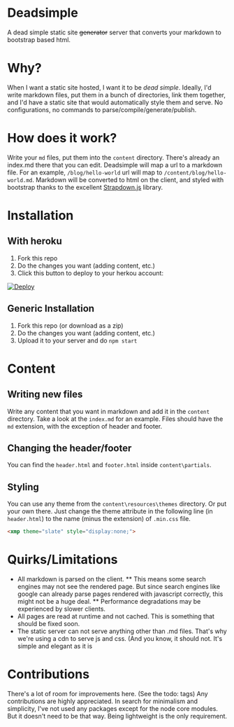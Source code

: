 # Deadsimple

A dead simple static site ~~generator~~ server that converts your markdown to bootstrap based html.

# Why?

When I want a static site hosted, I want it to be *dead simple*. Ideally, I'd write markdown files, put them in a bunch of directories, link them together, and I'd have a static site that would automatically style them and serve. No configurations, no commands to parse/compile/generate/publish. 

# How does it work?

Write your `md` files, put them into the `content` directory. There's already an index.md there that you can edit. Deadsimple will map a url to a markdown file. For an example, `/blog/hello-world` url will map to `/content/blog/hello-world.md`. Markdown will be converted to html on the client, and styled with bootstrap thanks to the excellent [Strapdown.js](http://strapdownjs.com) library.

# Installation 

## With heroku

1. Fork this repo
2. Do the changes you want (adding content, etc.)
3. Click this button to deploy to your herkou account:

[![Deploy](https://www.herokucdn.com/deploy/button.png)](https://heroku.com/deploy)

## Generic Installation

1. Fork this repo (or download as a zip)
2. Do the changes you want (adding content, etc.)
3. Upload it to your server and do `npm start`

# Content

## Writing new files

Write any content that you want in markdown and add it in the `content` directory. Take a look at the `index.md` for an example. Files should have the `md` extension, with the exception of header and footer.

## Changing the header/footer

You can find the `header.html` and `footer.html` inside `content\partials`.

## Styling

You can use any theme from the `content\resources\themes` directory. Or put your own there. Just change the theme attribute in the following line (in `header.html`) to the name (minus the extension) of `.min.css` file. 


```html
<xmp theme="slate" style="display:none;">
```

# Quirks/Limitations

* All markdown is parsed on the client. 
** This means some search engines may not see the rendered page. But since search engines like google can already parse pages rendered with javascript correctly, this might not be a huge deal.
** Performance degradations may be experienced by slower clients.
* All pages are read at runtime and not cached. This is something that should be fixed soon.
* The static server can not serve anything other than .md files. That's why we're using a cdn to serve js and css. (And you know, it should not. It's simple and elegant as it is

# Contributions

There's a lot of room for improvements here. (See the todo: tags) Any contributions are highly appreciated. In search for minimalism and simplicity, I've not used any packages except for the node core modules. But it doesn't need to be that way. Being lightweight is the only requirement.